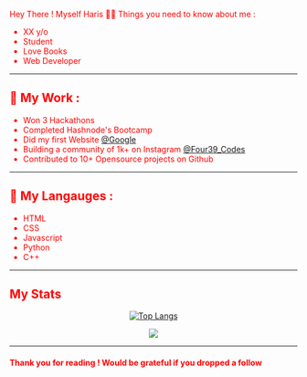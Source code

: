 


<div style="color:red;">

Hey There ! Myself Haris 👋🏼
Things you need to know about me :
<ul>
    <li>XX y/o</li>
    <li>Student</li>
    <li>Love Books</li>
    <li>Web Developer</li>
</ul>
<hr />


<h2>🎉 My Work :</h2>

<ul>
    <li>Won 3 Hackathons</li>
    <li>Completed Hashnode's Bootcamp</li>
    <li>Did my first Website <a href="https://www.google.com" target="_blank">@Google</a></li>
    <li>Building a community of 1k+ on Instagram <a href="https://www.instagram.com/Four39_Codes" target="_blank">@Four39_Codes</a></li>
    <li>Contributed to 10+ Opensource projects on Github</li>
</ul>

<hr />

<h2>👻 My Langauges :</h2>


<ul>
    <li>HTML</li>
    <li>CSS</li>
    <li>Javascript</li>
    <li>Python</li>
    <li>C++</li>
</ul>
<hr/>


<h2>My Stats</h2>

<div align="center">



[![Top Langs](https://github-readme-stats.vercel.app/api/top-langs/?username=four39inc&layout=wide)](https://github.com/anuraghazra/github-readme-stats)


![](https://github-profile-summary-cards.vercel.app/api/cards/profile-details?username=hariseth&theme=vue)


</div>
<hr />

<h4>Thank you for reading ! Would be grateful if you dropped a follow</h4>


</div>